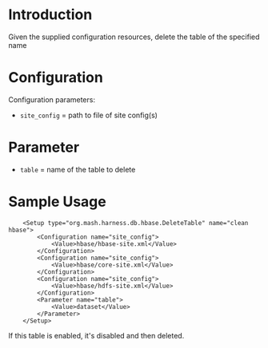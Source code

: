 # Introduction #

Given the supplied configuration resources, delete the table of the specified name

# Configuration #
Configuration parameters:
  * `site_config` = path to file of site config(s)

# Parameter #
  * `table` = name of the table to delete

# Sample Usage #
```
    <Setup type="org.mash.harness.db.hbase.DeleteTable" name="clean hbase">
        <Configuration name="site_config">
            <Value>hbase/hbase-site.xml</Value>
        </Configuration>
        <Configuration name="site_config">
            <Value>hbase/core-site.xml</Value>
        </Configuration>
        <Configuration name="site_config">
            <Value>hbase/hdfs-site.xml</Value>
        </Configuration>
        <Parameter name="table">
            <Value>dataset</Value>
        </Parameter>
    </Setup>
```

If this table is enabled, it's disabled and then deleted.